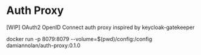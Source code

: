 # Auth Proxy

[WIP] OAuth2 OpenID Connect auth proxy inspired by keycloak-gatekeeper

docker run  -p 8079:8079 --volume=$(pwd)/config:/config damiannolan/auth-proxy:0.1.0
